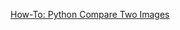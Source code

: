 [How-To: Python Compare Two Images](http://www.pyimagesearch.com/2014/09/15/python-compare-two-images/)
